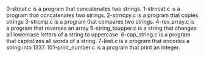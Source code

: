 0-strcat.c is a program that concatenates two strings.
1-strncat.c is a program that concatenates two strings.
2-strncpy.c is a program that copies strings
3-strcmp.c is a program that compares two strings.
4-rev_array.c is a program that reverses an array
5-string_toupper.c is a string that changes all lowercase letters of a string to uppercase.
6-cap_string.c is a program that capitalizes all words of a string.
7-leet.c is a program that encodes a string into 1337.
101-print_number.c is a program that print an integer.
